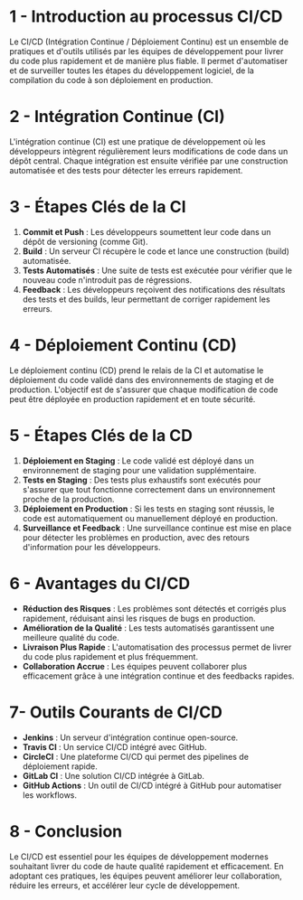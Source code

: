 # 1 - Introduction au processus CI/CD

Le CI/CD (Intégration Continue / Déploiement Continu) est un ensemble de pratiques et d'outils utilisés par les équipes de développement pour livrer du code plus rapidement et de manière plus fiable. Il permet d'automatiser et de surveiller toutes les étapes du développement logiciel, de la compilation du code à son déploiement en production.

# 2 - Intégration Continue (CI)

L'intégration continue (CI) est une pratique de développement où les développeurs intègrent régulièrement leurs modifications de code dans un dépôt central. Chaque intégration est ensuite vérifiée par une construction automatisée et des tests pour détecter les erreurs rapidement.

# 3 - Étapes Clés de la CI

1. **Commit et Push** : Les développeurs soumettent leur code dans un dépôt de versioning (comme Git).
2. **Build** : Un serveur CI récupère le code et lance une construction (build) automatisée.
3. **Tests Automatisés** : Une suite de tests est exécutée pour vérifier que le nouveau code n'introduit pas de régressions.
4. **Feedback** : Les développeurs reçoivent des notifications des résultats des tests et des builds, leur permettant de corriger rapidement les erreurs.

# 4 - Déploiement Continu (CD)

Le déploiement continu (CD) prend le relais de la CI et automatise le déploiement du code validé dans des environnements de staging et de production. L'objectif est de s'assurer que chaque modification de code peut être déployée en production rapidement et en toute sécurité.

# 5 - Étapes Clés de la CD

1. **Déploiement en Staging** : Le code validé est déployé dans un environnement de staging pour une validation supplémentaire.
2. **Tests en Staging** : Des tests plus exhaustifs sont exécutés pour s'assurer que tout fonctionne correctement dans un environnement proche de la production.
3. **Déploiement en Production** : Si les tests en staging sont réussis, le code est automatiquement ou manuellement déployé en production.
4. **Surveillance et Feedback** : Une surveillance continue est mise en place pour détecter les problèmes en production, avec des retours d'information pour les développeurs.

# 6 - Avantages du CI/CD

- **Réduction des Risques** : Les problèmes sont détectés et corrigés plus rapidement, réduisant ainsi les risques de bugs en production.
- **Amélioration de la Qualité** : Les tests automatisés garantissent une meilleure qualité du code.
- **Livraison Plus Rapide** : L'automatisation des processus permet de livrer du code plus rapidement et plus fréquemment.
- **Collaboration Accrue** : Les équipes peuvent collaborer plus efficacement grâce à une intégration continue et des feedbacks rapides.

# 7- Outils Courants de CI/CD

- **Jenkins** : Un serveur d'intégration continue open-source.
- **Travis CI** : Un service CI/CD intégré avec GitHub.
- **CircleCI** : Une plateforme CI/CD qui permet des pipelines de déploiement rapide.
- **GitLab CI** : Une solution CI/CD intégrée à GitLab.
- **GitHub Actions** : Un outil de CI/CD intégré à GitHub pour automatiser les workflows.

# 8 - Conclusion

Le CI/CD est essentiel pour les équipes de développement modernes souhaitant livrer du code de haute qualité rapidement et efficacement. En adoptant ces pratiques, les équipes peuvent améliorer leur collaboration, réduire les erreurs, et accélérer leur cycle de développement.
